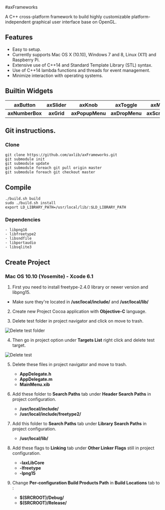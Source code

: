 #axFrameworks

A C++ cross-platform framework to build highly customizable platform-independent graphical user interface base on OpenGL.

## Features
- Easy to setup.
- Currently supports Mac OS X (10.10), Windows 7 and 8, Linux (X11) and Raspberry Pi.
- Extensive use of C++14 and Standard Template Library (STL) syntax.
- Use of C++14 lambda functions and threads for event management.
- Minimize interaction with operating systems.

## Builtin Widgets

axButton        | axSlider          | axKnob            | axToggle          | axMenu            |
|:------------: | :---------------: | :---------------: | :---------------: | :---------------: |
| **axNumberBox**  | **axGrid**     | **axPopupMenu**   | **axDropMenu**    | **axScrollBar**   |

## Git instructions.

### Clone
    git clone https://github.com/axlib/axFrameworks.git
    git submodule init
    git submodule update
    git submodule foreach git pull origin master
    git submodule foreach git checkout master

## Compile

    ./build.sh build
    sudo ./build.sh install
    export LD_LIBRARY_PATH=/usr/local/lib/:$LD_LIBRARY_PATH

### Dependencies
    - libpng16
    - libfreetype2
    - libsndfile
    - libportaudio
    - libsqlite3

## Create Project

### Mac OS 10.10 (Yosemite) - Xcode 6.1

1. First you need to install freetype-2.4.0 library or newer version and libpng15.
* Make sure they're located in **/usr/local/include/** and **/usr/local/lib/**

2. Create new Project Cocoa application with **Objective-C** language.

3. Delete test folder in project navigator and click on move to trash.

![Delete test folder](https://dl.dropboxusercontent.com/u/26931825/axLibWebData/ProjectFromScratch_Test.png)

4. Then go in project option under **Targets List** right click and delete test target.

![Delete test](https://dl.dropboxusercontent.com/u/26931825/axLibWebData/ProjectFromScratch_Tst2.png)

5. Delete these files in project navigator and move to trash.
    * **AppDelegate.h**
    * **AppDelegate.m**
    * **MainMenu.xib**

6. Add these folder to **Search Paths** tab under **Header Search Paths** in project configuration.
    * **/usr/local/include/**
    * **/usr/local/include/freetype2/**

7. Add this folder to **Search Paths** tab under **Library Search Paths** in project configuration.
    * **/usr/local/lib/**

8. Add these flags to **Linking** tab under **Other Linker Flags** still in project configuration.
    * **-laxLibCore**
    * **-lfreetype**
    * **-lpng15**

9. Change **Per-configuration Build Products Path** in **Build Locations** tab to :
    * **$(SRCROOT)/Debug/**
    * **$(SRCROOT)/Release/**

